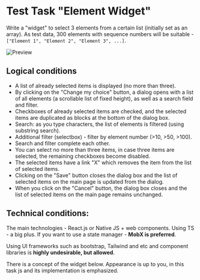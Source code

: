 # Test Task "Element Widget"

Write a "widget" to select 3 elements from a certain list (initially set as an array).
As test data, 300 elements with sequence numbers will be suitable - `["Element 1", "Element 2", "Element 3", ...]`.

![Preview](https://github.com/kitcat-dev/demos/blob/e7387d8abc1d6cee8c77fe0c11157a73eec35fb3/public/projects/element-widget/preview.png)

## Logical conditions
- A list of already selected items is displayed (no more than three).
- By clicking on the "Change my choice" button, a dialog opens with a list of all elements (a scrollable list of fixed height), as well as a search field and filter.
- Checkboxes of already selected items are checked, and the selected items are duplicated as blocks at the bottom of the dialog box.
- Search: as you type characters, the list of elements is filtered (using substring search).
- Additional filter (selectbox) - filter by element number (>10, >50, >100).
- Search and filter complete each other.
- You can select no more than three items, in case three items are selected, the remaining checkboxes become disabled.
- The selected items have a link "X" which removes the item from the list of selected items.
- Clicking on the "Save" button closes the dialog box and the list of selected items on the main page is updated from the dialog.
- When you click on the "Cancel" button, the dialog box closes and the list of selected items on the main page remains unchanged.

## Technical conditions:

The main technologies - React.js or Native JS + web components. Using TS - a big plus.
If you want to use a state manager - **MobX is preferred**.

Using UI frameworks such as bootstrap, Tailwind and etc and component libraries is **highly undesirable, but allowed**.

There is a concept of the widget below. Appearance is up to you, in this task js and its implementation is emphasized.
